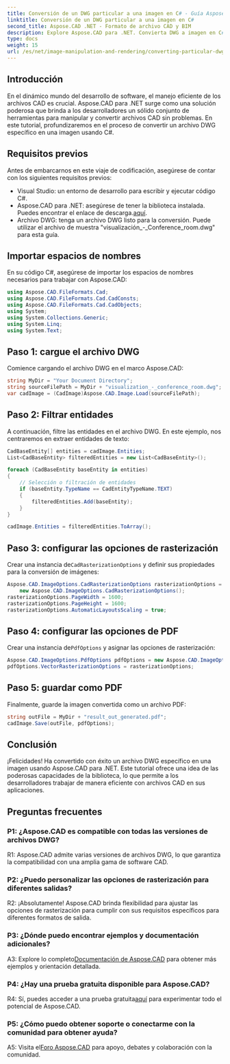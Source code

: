 ```yaml
---
title: Conversión de un DWG particular a una imagen en C# - Guía Aspose.CAD
linktitle: Conversión de un DWG particular a una imagen en C#
second_title: Aspose.CAD .NET - Formato de archivo CAD y BIM
description: Explore Aspose.CAD para .NET. Convierta DWG a imagen en C# sin esfuerzo. Guía completa con ejemplos de código.
type: docs
weight: 15
url: /es/net/image-manipulation-and-rendering/converting-particular-dwg-to-image/
---
```

## Introducción

En el dinámico mundo del desarrollo de software, el manejo eficiente de los archivos CAD es crucial. Aspose.CAD para .NET surge como una solución poderosa que brinda a los desarrolladores un sólido conjunto de herramientas para manipular y convertir archivos CAD sin problemas. En este tutorial, profundizaremos en el proceso de convertir un archivo DWG específico en una imagen usando C#.

## Requisitos previos

Antes de embarcarnos en este viaje de codificación, asegúrese de contar con los siguientes requisitos previos:

- Visual Studio: un entorno de desarrollo para escribir y ejecutar código C#.
-  Aspose.CAD para .NET: asegúrese de tener la biblioteca instalada. Puedes encontrar el enlace de descarga.[aquí](https://releases.aspose.com/cad/net/).
- Archivo DWG: tenga un archivo DWG listo para la conversión. Puede utilizar el archivo de muestra "visualización_-_Conference_room.dwg" para esta guía.

## Importar espacios de nombres

En su código C#, asegúrese de importar los espacios de nombres necesarios para trabajar con Aspose.CAD:

```csharp
using Aspose.CAD.FileFormats.Cad;
using Aspose.CAD.FileFormats.Cad.CadConsts;
using Aspose.CAD.FileFormats.Cad.CadObjects;
using System;
using System.Collections.Generic;
using System.Linq;
using System.Text;
```

## Paso 1: cargue el archivo DWG

Comience cargando el archivo DWG en el marco Aspose.CAD:

```csharp
string MyDir = "Your Document Directory";
string sourceFilePath = MyDir + "visualization_-_conference_room.dwg";
var cadImage = (CadImage)Aspose.CAD.Image.Load(sourceFilePath);
```

## Paso 2: Filtrar entidades

A continuación, filtre las entidades en el archivo DWG. En este ejemplo, nos centraremos en extraer entidades de texto:

```csharp
CadBaseEntity[] entities = cadImage.Entities;
List<CadBaseEntity> filteredEntities = new List<CadBaseEntity>();

foreach (CadBaseEntity baseEntity in entities)
{
    // Selección o filtración de entidades
    if (baseEntity.TypeName == CadEntityTypeName.TEXT)
    {
        filteredEntities.Add(baseEntity);
    }
}

cadImage.Entities = filteredEntities.ToArray();
```

## Paso 3: configurar las opciones de rasterización

 Crear una instancia de`CadRasterizationOptions` y definir sus propiedades para la conversión de imágenes:

```csharp
Aspose.CAD.ImageOptions.CadRasterizationOptions rasterizationOptions =
    new Aspose.CAD.ImageOptions.CadRasterizationOptions();
rasterizationOptions.PageWidth = 1600;
rasterizationOptions.PageHeight = 1600;
rasterizationOptions.AutomaticLayoutsScaling = true;
```

## Paso 4: configurar las opciones de PDF

 Crear una instancia de`PdfOptions` y asignar las opciones de rasterización:

```csharp
Aspose.CAD.ImageOptions.PdfOptions pdfOptions = new Aspose.CAD.ImageOptions.PdfOptions();
pdfOptions.VectorRasterizationOptions = rasterizationOptions;
```

## Paso 5: guardar como PDF

Finalmente, guarde la imagen convertida como un archivo PDF:

```csharp
string outFile = MyDir + "result_out_generated.pdf";
cadImage.Save(outFile, pdfOptions);
```

## Conclusión

¡Felicidades! Ha convertido con éxito un archivo DWG específico en una imagen usando Aspose.CAD para .NET. Este tutorial ofrece una idea de las poderosas capacidades de la biblioteca, lo que permite a los desarrolladores trabajar de manera eficiente con archivos CAD en sus aplicaciones.

## Preguntas frecuentes

### P1: ¿Aspose.CAD es compatible con todas las versiones de archivos DWG?

R1: Aspose.CAD admite varias versiones de archivos DWG, lo que garantiza la compatibilidad con una amplia gama de software CAD.

### P2: ¿Puedo personalizar las opciones de rasterización para diferentes salidas?

R2: ¡Absolutamente! Aspose.CAD brinda flexibilidad para ajustar las opciones de rasterización para cumplir con sus requisitos específicos para diferentes formatos de salida.

### P3: ¿Dónde puedo encontrar ejemplos y documentación adicionales?

 A3: Explore lo completo[Documentación de Aspose.CAD](https://reference.aspose.com/cad/net/) para obtener más ejemplos y orientación detallada.

### P4: ¿Hay una prueba gratuita disponible para Aspose.CAD?

 R4: Sí, puedes acceder a una prueba gratuita[aquí](https://releases.aspose.com/) para experimentar todo el potencial de Aspose.CAD.

### P5: ¿Cómo puedo obtener soporte o conectarme con la comunidad para obtener ayuda?

A5: Visita el[Foro Aspose.CAD](https://forum.aspose.com/c/cad/19) para apoyo, debates y colaboración con la comunidad.